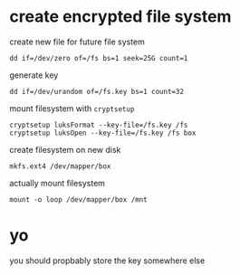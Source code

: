 # create encrypted file system

create new file for future file system

	dd if=/dev/zero of=/fs bs=1 seek=25G count=1

generate key

	dd if=/dev/urandom of=/fs.key bs=1 count=32
	
mount filesystem with `cryptsetup`

	cryptsetup luksFormat --key-file=/fs.key /fs
	cryptsetup luksOpen --key-file=/fs.key /fs box

create filesystem on new disk

	mkfs.ext4 /dev/mapper/box
	
actually mount filesystem

	mount -o loop /dev/mapper/box /mnt

# yo
you should propbably store the key somewhere else